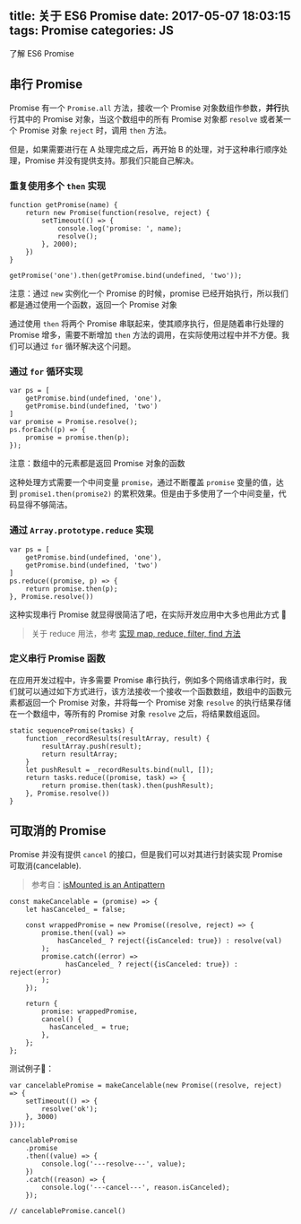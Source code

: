 title: 关于 ES6 Promise
date: 2017-05-07 18:03:15
tags: Promise
categories: JS
---


了解 ES6 Promise
<!-- more -->

## 串行 Promise
Promise 有一个 `Promise.all` 方法，接收一个 Promise 对象数组作参数，**并行**执行其中的 Promise 对象，当这个数组中的所有 Promise 对象都 `resolve` 或者某一个 Promise 对象 `reject` 时，调用 `then` 方法。

但是，如果需要进行在 A 处理完成之后，再开始 B 的处理，对于这种串行顺序处理，Promise 并没有提供支持。那我们只能自己解决。

### 重复使用多个 `then` 实现
```
function getPromise(name) {
    return new Promise(function(resolve, reject) {
        setTimeout(() => {
            console.log('promise: ', name);
            resolve();
        }, 2000);
    })
}

getPromise('one').then(getPromise.bind(undefined, 'two'));
```
注意：通过 `new` 实例化一个 Promise 的时候，promise 已经开始执行，所以我们都是通过使用一个函数，返回一个 Promise 对象

通过使用 `then` 将两个 Promise 串联起来，使其顺序执行，但是随着串行处理的 Promise 增多，需要不断增加 `then` 方法的调用，在实际使用过程中并不方便。我们可以通过 `for` 循环解决这个问题。

### 通过 `for` 循环实现
```
var ps = [
    getPromise.bind(undefined, 'one'),
    getPromise.bind(undefined, 'two')
]
var promise = Promise.resolve();
ps.forEach((p) => {
    promise = promise.then(p);
});
```
注意：数组中的元素都是返回 Promise 对象的函数

这种处理方式需要一个中间变量 `promise`，通过不断覆盖 `promise` 变量的值，达到 `promise1.then(promise2)` 的累积效果。但是由于多使用了一个中间变量，代码显得不够简洁。

### 通过 `Array.prototype.reduce` 实现
```
var ps = [
    getPromise.bind(undefined, 'one'),
    getPromise.bind(undefined, 'two')
]
ps.reduce((promise, p) => {
    return promise.then(p);
}, Promise.resolve())
```
这种实现串行 Promise 就显得很简洁了吧，在实际开发应用中大多也用此方式 👊
> 关于 reduce 用法，参考 [实现 map, reduce, filter, find 方法](http://objcer.com/2017/03/11/implement-the-array-map-reduce-filter-find-method/#more)

### 定义串行 Promise 函数
在应用开发过程中，许多需要 Promise 串行执行，例如多个网络请求串行时，我们就可以通过如下方式进行，该方法接收一个接收一个函数数组，数组中的函数元素都返回一个 Promise 对象，并将每一个 Promise 对象 `resolve` 的执行结果存储在一个数组中，等所有的 Promise 对象 `resolve` 之后，将结果数组返回。
```
static sequencePromise(tasks) {
    function _recordResults(resultArray, result) {
        resultArray.push(result);
        return resultArray;
    }
    let pushResult = _recordResults.bind(null, []);
    return tasks.reduce((promise, task) => {
        return promise.then(task).then(pushResult);
    }, Promise.resolve())
}
```

## 可取消的 Promise
Promise 并没有提供 `cancel` 的接口，但是我们可以对其进行封装实现 Promise 可取消(cancelable).
> 参考自：[isMounted is an Antipattern](https://facebook.github.io/react/blog/2015/12/16/ismounted-antipattern.html)

```
const makeCancelable = (promise) => {
    let hasCanceled_ = false;

    const wrappedPromise = new Promise((resolve, reject) => {
        promise.then((val) =>
            hasCanceled_ ? reject({isCanceled: true}) : resolve(val)
        );
        promise.catch((error) =>
              hasCanceled_ ? reject({isCanceled: true}) : reject(error)
        );
    });

    return {
        promise: wrappedPromise,
        cancel() {
          hasCanceled_ = true;
        },
    };
};
```
测试例子🌰：
```
var cancelablePromise = makeCancelable(new Promise((resolve, reject) => {
    setTimeout(() => {
        resolve('ok');
    }, 3000)
}));

cancelablePromise
    .promise
    .then((value) => {
        console.log('---resolve---', value);
    })
    .catch((reason) => {
        console.log('---cancel---', reason.isCanceled);
    });

// cancelablePromise.cancel()
```


